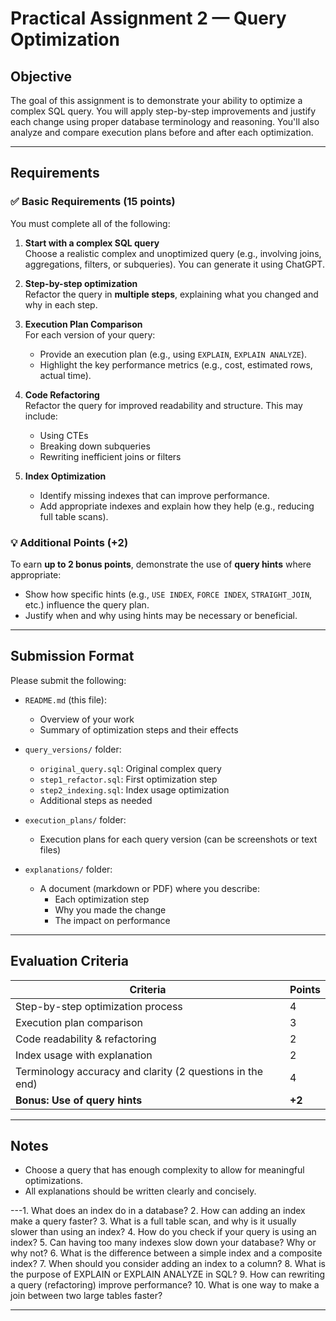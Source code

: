 # Practical Assignment 2 — Query Optimization

## Objective

The goal of this assignment is to demonstrate your ability to optimize a complex SQL query. You will apply step-by-step improvements and justify each change using proper database terminology and reasoning. You'll also analyze and compare execution plans before and after each optimization.

---

## Requirements

### ✅ Basic Requirements (15 points)

You must complete all of the following:

1. **Start with a complex SQL query**  
   Choose a realistic complex and unoptimized query (e.g., involving joins, aggregations, filters, or subqueries). You can generate it using ChatGPT.

2. **Step-by-step optimization**  
   Refactor the query in **multiple steps**, explaining what you changed and why in each step.

3. **Execution Plan Comparison**  
   For each version of your query:
   - Provide an execution plan (e.g., using `EXPLAIN`, `EXPLAIN ANALYZE`).
   - Highlight the key performance metrics (e.g., cost, estimated rows, actual time).

4. **Code Refactoring**  
   Refactor the query for improved readability and structure. This may include:
   - Using CTEs
   - Breaking down subqueries
   - Rewriting inefficient joins or filters

5. **Index Optimization**  
   - Identify missing indexes that can improve performance.
   - Add appropriate indexes and explain how they help (e.g., reducing full table scans).

### 💡 Additional Points (+2)
To earn **up to 2 bonus points**, demonstrate the use of **query hints** where appropriate:
- Show how specific hints (e.g., `USE INDEX`, `FORCE INDEX`, `STRAIGHT_JOIN`, etc.) influence the query plan.
- Justify when and why using hints may be necessary or beneficial.

---

## Submission Format

Please submit the following:

- `README.md` (this file): 
  - Overview of your work
  - Summary of optimization steps and their effects

- `query_versions/` folder:
  - `original_query.sql`: Original complex query
  - `step1_refactor.sql`: First optimization step
  - `step2_indexing.sql`: Index usage optimization
  - Additional steps as needed

- `execution_plans/` folder:
  - Execution plans for each query version (can be screenshots or text files)

- `explanations/` folder:
  - A document (markdown or PDF) where you describe:
    - Each optimization step
    - Why you made the change
    - The impact on performance

---

## Evaluation Criteria

| Criteria                                                   | Points |
|------------------------------------------------------------|--------|
| Step-by-step optimization process                          | 4      |
| Execution plan comparison                                  | 3      |
| Code readability & refactoring                             | 2      |
| Index usage with explanation                               | 2      |
| Terminology accuracy and clarity (2 questions in the  end) | 4      |
| **Bonus: Use of query hints**                              | **+2** |

---

## Notes

- Choose a query that has enough complexity to allow for meaningful optimizations.
- All explanations should be written clearly and concisely.

---1. What does an index do in a database? 
2. How can adding an index make a query faster? 
3. What is a full table scan, and why is it usually slower than using an index? 
4. How do you check if your query is using an index? 
5. Can having too many indexes slow down your database? Why or why not? 
6. What is the difference between a simple index and a composite index? 
7. When should you consider adding an index to a column? 
8. What is the purpose of EXPLAIN or EXPLAIN ANALYZE in SQL? 
9. How can rewriting a query (refactoring) improve performance? 
10. What is one way to make a join between two large tables faster?

---
